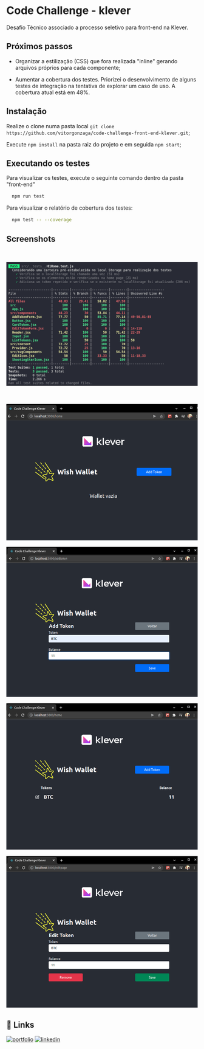 
# Code Challenge - klever

Desafio Técnico associado a processo seletivo para front-end na Klever.

## Próximos passos

- Organizar a estilização (CSS) que fora realizada "inline" gerando arquivos próprios para cada componente;

- Aumentar a cobertura dos testes. Priorizei o desenvolvimento de alguns testes de integração na tentativa de explorar um caso de uso. A cobertura atual está em 48%.

## Instalação

Realize o clone numa pasta local ```git clone https://github.com/vitorgonzaga/code-challenge-front-end-klever.git```;

Execute ```npm install``` na pasta raiz do projeto e em seguida ```npm start```;


## Executando os testes

Para visualizar os testes, execute o seguinte comando dentro da pasta "front-end"

```bash
  npm run test
```
Para visualizar o relatório de cobertura dos testes:

```bash
  npm test -- --coverage
```

## Screenshots

</br>

![App Screenshot](screenshots/coverage_tests_screenshot.png)

</br>

![App Screenshot](screenshots/home_page.png)

![App Screenshot](screenshots/addtoken_page.png)

![App Screenshot](screenshots/home_page_with_token.png)

![App Screenshot](screenshots/edit_page.png)


## 🔗 Links
[![portfolio](https://img.shields.io/badge/my_portfolio-000?style=for-the-badge&logo=ko-fi&logoColor=white)](https://github.com/vitorgonzaga)
[![linkedin](https://img.shields.io/badge/linkedin-0A66C2?style=for-the-badge&logo=linkedin&logoColor=white)](https://www.linkedin.com/in/vitorgonzaga/)


